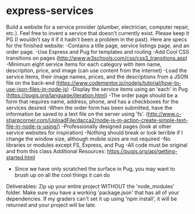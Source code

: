 # express-services

Build a website for a service provider (plumber, electrician, computer repair, etc.). Feel free to invent a service that doesn't currently exist. Please keep it PG (I wouldn't say it if it hadn't been a problem in the past).
Here are specs for the finished website:
  -Contains a title page, service listings page, and an order page.
  -Use Express and Pug for templates and routing
  -Add Cool CSS transitions on pages (http://www.w3schools.com/css/css3_transitions.asp)
  -Minimum eight service items for each category with item name, description, price, and image (can use content from the internet)
  -Load the service items, their image names, prices, and the descriptions from a JSON file on the back-end (https://www.codementor.io/nodejs/tutorial/how-to-use-json-files-in-node-js)
  -Display the service items using an 'each' in Pug (https://pugjs.org/language/iteration.html)
  -The order page should be a form that requires name, address, phone, and has a checkboxes for the services desired
  -When the order form has been submitted, have the information be saved to a text file on the server using 'fs'. (http://www.c-sharpcorner.com/UploadFile/dacca2/node-js-in-action-create-simple-text-file-in-node-js-using/)
  -Professionally designed pages (look at other service websites for inspiration)
  -Nothing should break or look terrible if I change the window size, although mobile sizes are not required
  -No libraries or modules except FS, Express, and Pug
  -All code must be original and from this class
Additional Resources:
https://pugjs.org/api/getting-started.html
 - Since we have only scratched the surface in Pug, you may want to brush up on all the cool things it can do
 
Deliverables:
Zip up your entire project WITHOUT the 'node_modules' folder. Make sure you have a working 'package.json' that has all of your dependencies. If my graders can't set it up using 'npm install', it will be returned and your project will be late.
